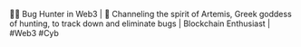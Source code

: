 🕵️‍♂️ Bug Hunter in Web3 | 🏹 Channeling the spirit of Artemis, Greek goddess of hunting, to track down and eliminate bugs | Blockchain Enthusiast | #Web3 #Cyb
